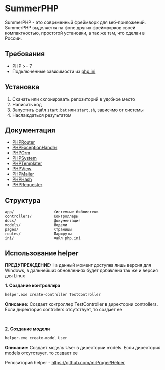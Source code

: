 # SummerPHP
SummerPHP - это современный фреймворк для веб-приложений. SummerPHP выделяется на фоне других фреймворков своей компактностью, простотой установки, а так же тем, что сделан в России.
## Требования
- PHP >= 7
- Подключенные зависимости из [php.ini](ini/php.ini)
## Установка
1) Скачать или склонировать репозиторий в удобное место
2) Написать код
3) Запустить файл ```start.bat``` или ```start.sh```, зависимо от системы
4) Наслаждаться результатом
## Документация
- [PHPRouter](docs/PHPRouter.md)
- [PHPExceptionHandler](docs/PHPExceptionHandler.md)
- [PHPOrm](docs/PHPOrm.md)
- [PHPSystem](docs/PHPSystem.md)
- [PHPTemplater](docs/PHPTemplater.md)
- [PHPView](docs/PHPView.md)
- [PHPMailer](docs/PHPMailer.md)
- [PHPHash](docs/PHPHash.md)
- [PHPRequester](docs/PHPRequester.md)
## Структура
```
app/                  Системные библиотеки   
controllers/          Контроллеры
docs/                 Документация
models/               Модели
pages/                Страницы
routes/               Маршруты
ini/                  Файл php.ini
```
## Использование helper
**ПРЕДУПРЕЖДЕНИЕ:** На данный момент доступна лишь версия для Windows, в дальнейших обновлениях будет добавлена так же и версия для Linux

**1. Создание контроллера**
```sh
helper.exe create-controller TestController
```

**Описание:** Создает контроллер TestController в директории controllers. Если директория controllers отсутствует, то создает ее

<br>

**2. Создание модели**
```sh
helper.exe create-model User
```

**Описание:** Создает модель User в директории models. Если директория models отсутствует, то создает ее

Репозиторий helper - https://github.com/mrProger/Helper
